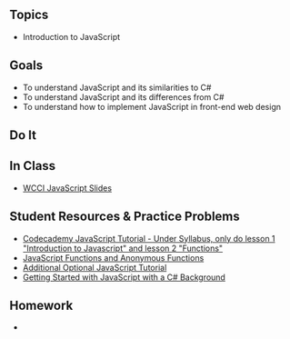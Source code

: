 ## Topics
  - Introduction to JavaScript
  
## Goals
 - To understand JavaScript and its similarities to C#
 - To understand JavaScript and its differences from C#
 - To understand how to implement JavaScript in front-end web design
   
## Do It

## In Class
 - [WCCI JavaScript Slides](https://docs.google.com/a/wecancodeit.org/presentation/d/1c9QeunLMM2kiIHH6Dk8a-TcZUamW2TuSxt8aIpcJYQw/edit?usp=sharing)
    

## Student Resources & Practice Problems
  - [Codecademy JavaScript Tutorial - Under Syllabus, only do lesson 1 "Introduction to Javascript" and lesson 2 "Functions"](https://www.codecademy.com/learn/javascript)
  - [JavaScript Functions and Anonymous Functions](http://helephant.com/2008/08/23/javascript-anonymous-functions/)
  - [Additional Optional JavaScript Tutorial](https://javascript.info/first-steps)
  - [Getting Started with JavaScript with a C# Background](https://mauricebutler.wordpress.com/2011/11/07/getting-started-with-javascript-with-a-c-background/)

## Homework
 - 
